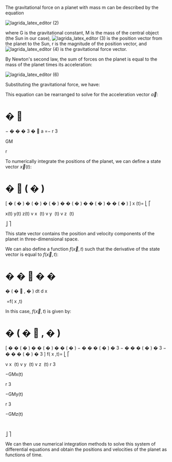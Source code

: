 
The gravitational force on a planet with mass m can be described by the equation

![lagrida_latex_editor (2)](https://github.com/Riddhiman2005/Journey-Through-the-Cosmos-Visualization-of-Planetary-Motions/assets/130882317/c18c75d0-a469-4a8e-a658-940252e7394a)

where G is the gravitational constant, M is the mass of the central object (the Sun in our case), ![lagrida_latex_editor (3)](https://github.com/Riddhiman2005/Journey-Through-the-Cosmos-Visualization-of-Planetary-Motions/assets/130882317/8cb0c954-d5b7-489e-9b26-db3f8252210f) is the position vector from the planet to the Sun, r is the magnitude of the position vector, and ![lagrida_latex_editor (4)](https://github.com/Riddhiman2005/Journey-Through-the-Cosmos-Visualization-of-Planetary-Motions/assets/130882317/ca9ef961-3b7f-4e82-868d-269531d21e34) is the gravitational force vector.

By Newton's second law, the sum of forces on the planet is equal to the mass of the planet times its acceleration:

![lagrida_latex_editor (6)](https://github.com/Riddhiman2005/Journey-Through-the-Cosmos-Visualization-of-Planetary-Motions/assets/130882317/ba44c51a-3008-4d7f-910f-f97efe5daaec)



Substituting the gravitational force, we have:

This equation can be rearranged to solve for the acceleration vector $\vec{a}$:

�
⃗
=
−
�
�
�
3
�
⃗
a
 =− 
r 
3
 
GM
​
  
r
 

To numerically integrate the positions of the planet, we can define a state vector $\vec{x}(t)$:

�
⃗
(
�
)
=
[
�
(
�
)
�
(
�
)
�
(
�
)
�
�
(
�
)
�
�
(
�
)
�
�
(
�
)
]
x
 (t)= 
⎣
⎡
​
  
x(t)
y(t)
z(t)
v 
x
​
 (t)
v 
y
​
 (t)
v 
z
​
 (t)
​
  
⎦
⎤
​
 

This state vector contains the position and velocity components of the planet in three-dimensional space.

We can also define a function $f(\vec{x}, t)$ such that the derivative of the state vector is equal to $f(\vec{x}, t)$:

�
�
⃗
�
�
=
�
(
�
⃗
,
�
)
dt
d 
x
 
​
 =f( 
x
 ,t)

In this case, $f(\vec{x}, t)$ is given by:

�
(
�
⃗
,
�
)
=
[
�
�
(
�
)
�
�
(
�
)
�
�
(
�
)
−
�
�
�
(
�
)
�
3
−
�
�
�
(
�
)
�
3
−
�
�
�
(
�
)
�
3
]
f( 
x
 ,t)= 
⎣
⎡
​
  
v 
x
​
 (t)
v 
y
​
 (t)
v 
z
​
 (t)
r 
3
 
−GMx(t)
​
 
r 
3
 
−GMy(t)
​
 
r 
3
 
−GMz(t)
​
 
​
  
⎦
⎤
​
 

We can then use numerical integration methods to solve this system of differential equations and obtain the positions and velocities of the planet as functions of time.






